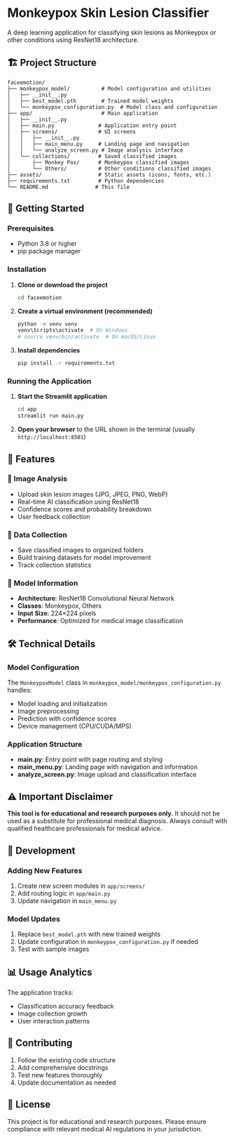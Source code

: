 # Monkeypox Skin Lesion Classifier

A deep learning application for classifying skin lesions as Monkeypox or other conditions using ResNet18 architecture.

## 🏗️ Project Structure

```
faceemotion/
├── monkeypox_model/          # Model configuration and utilities
│   ├── __init__.py
│   ├── best_model.pth        # Trained model weights
│   └── monkeypox_configuration.py  # Model class and configuration
├── app/                      # Main application
│   ├── __init__.py
│   ├── main.py              # Application entry point
│   ├── screens/             # UI screens
│   │   ├── __init__.py
│   │   ├── main_menu.py     # Landing page and navigation
│   │   └── analyze_screen.py # Image analysis interface
│   └── collections/         # Saved classified images
│       ├── Monkey Pox/      # Monkeypox classified images
│       └── Others/          # Other conditions classified images
├── assets/                  # Static assets (icons, fonts, etc.)
├── requirements.txt         # Python dependencies
└── README.md               # This file
```

## 🚀 Getting Started

### Prerequisites

- Python 3.8 or higher
- pip package manager

### Installation

1. **Clone or download the project**
   ```bash
   cd faceemotion
   ```

2. **Create a virtual environment (recommended)**
   ```bash
   python -m venv venv
   venv\Scripts\activate  # On Windows
   # source venv/bin/activate  # On macOS/Linux
   ```

3. **Install dependencies**
   ```bash
   pip install -r requirements.txt
   ```

### Running the Application

1. **Start the Streamlit application**
   ```bash
   cd app
   streamlit run main.py
   ```

2. **Open your browser** to the URL shown in the terminal (usually `http://localhost:8501`)

## 📱 Features

### 🔬 Image Analysis
- Upload skin lesion images (JPG, JPEG, PNG, WebP)
- Real-time AI classification using ResNet18
- Confidence scores and probability breakdown
- User feedback collection

### 💾 Data Collection
- Save classified images to organized folders
- Build training datasets for model improvement
- Track collection statistics

### 🎯 Model Information
- **Architecture**: ResNet18 Convolutional Neural Network
- **Classes**: Monkeypox, Others
- **Input Size**: 224×224 pixels
- **Performance**: Optimized for medical image classification

## 🛠️ Technical Details

### Model Configuration
The `MonkeypoxModel` class in `monkeypox_model/monkeypox_configuration.py` handles:
- Model loading and initialization
- Image preprocessing
- Prediction with confidence scores
- Device management (CPU/CUDA/MPS)

### Application Structure
- **main.py**: Entry point with page routing and styling
- **main_menu.py**: Landing page with navigation and information
- **analyze_screen.py**: Image upload and classification interface

## ⚠️ Important Disclaimer

**This tool is for educational and research purposes only.** It should not be used as a substitute for professional medical diagnosis. Always consult with qualified healthcare professionals for medical advice.

## 🔧 Development

### Adding New Features
1. Create new screen modules in `app/screens/`
2. Add routing logic in `app/main.py`
3. Update navigation in `main_menu.py`

### Model Updates
1. Replace `best_model.pth` with new trained weights
2. Update configuration in `monkeypox_configuration.py` if needed
3. Test with sample images

## 📊 Usage Analytics

The application tracks:
- Classification accuracy feedback
- Image collection growth
- User interaction patterns

## 🤝 Contributing

1. Follow the existing code structure
2. Add comprehensive docstrings
3. Test new features thoroughly
4. Update documentation as needed

## 📄 License

This project is for educational and research purposes. Please ensure compliance with relevant medical AI regulations in your jurisdiction.
